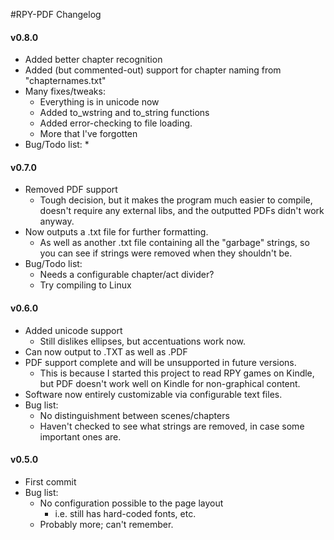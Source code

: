 #RPY-PDF Changelog

#### v0.8.0
- Added better chapter recognition
- Added (but commented-out) support for chapter naming from "chapternames.txt"
- Many fixes/tweaks:
	* Everything is in unicode now
	* Added to_wstring and to_string functions
	* Added error-checking to file loading.
	* More that I've forgotten
- Bug/Todo list:
	* 

#### v0.7.0
- Removed PDF support
	* Tough decision, but it makes the program much easier to compile, doesn't require any external libs, and the outputted PDFs didn't work anyway.
- Now outputs a .txt file for further formatting.
	* As well as another .txt file containing all the "garbage" strings, so you can see if strings were removed when they shouldn't be.
- Bug/Todo list:
	* Needs a configurable chapter/act divider?
	* Try compiling to Linux

#### v0.6.0
- Added unicode support
	* Still dislikes ellipses, but accentuations work now.
- Can now output to .TXT as well as .PDF
- PDF support complete and will be unsupported in future versions.
	* This is because I started this project to read RPY games on Kindle, but PDF doesn't work well on Kindle for non-graphical content.
- Software now entirely customizable via configurable text files.
- Bug list:
	* No distinguishment between scenes/chapters
	* Haven't checked to see what strings are removed, in case some important ones are.

#### v0.5.0
- First commit
- Bug list:
	* No configuration possible to the page layout
		+ i.e. still has hard-coded fonts, etc.
	* Probably more; can't remember.
